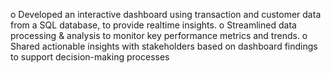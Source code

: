 o Developed an interactive dashboard using transaction and customer data from a SQL database, to provide realtime insights.
o Streamlined data processing & analysis to monitor key performance metrics and trends.
o Shared actionable insights with stakeholders based on dashboard findings to support decision-making
processes
